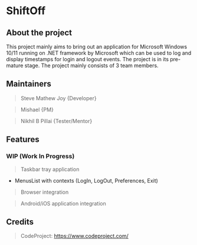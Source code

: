 # ShiftOff

## About the project

This project mainly aims to bring out an application for Microsoft Windows 10/11 running on .NET framework
by Microsoft which can be used to log and display timestamps for login and logout events. The project is in
its pre-mature stage. The project mainly consists of 3 team members.

## Maintainers

> Steve Mathew Joy {Developer}

> Mishael {PM}

> Nikhil B Pillai {Tester/Mentor}

## Features

### WIP (Work In Progress)

> Taskbar tray application
- MenusList with contexts (LogIn, LogOut, Preferences, Exit)

> Browser integration

> Android/iOS application integration

## Credits

> CodeProject: https://www.codeproject.com/
